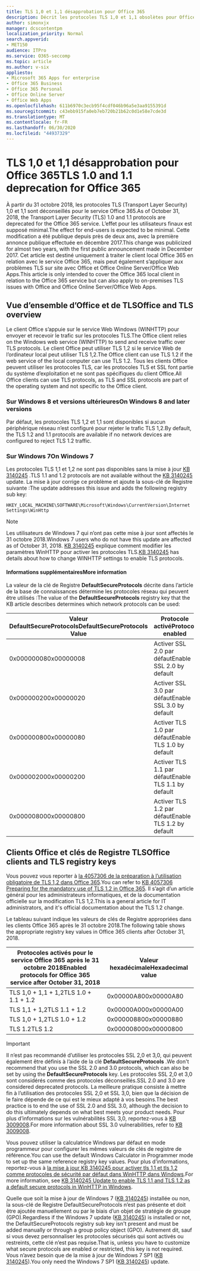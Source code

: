 ```yaml
---
title: TLS 1,0 et 1,1 désapprobation pour Office 365
description: Décrit les protocoles TLS 1,0 et 1,1 obsolètes pour Office 365.
author: simonxjx
manager: dcscontentpm
localization_priority: Normal
search.appverid:
- MET150
audience: ITPro
ms.service: O365-seccomp
ms.topic: article
ms.author: v-six
appliesto:
- Microsoft 365 Apps for enterprise
- Office 365 Business
- Office 365 Personal
- Office Online Server
- Office Web Apps
ms.openlocfilehash: 611b6970c3ecb95f4cdf046b96a5e3aa9155391d
ms.sourcegitcommit: c43ebb915fa0eb7eb720b21b62c0d1e58e7cde3d
ms.translationtype: MT
ms.contentlocale: fr-FR
ms.lasthandoff: 06/30/2020
ms.locfileid: "44937329"
---
```

# <a name="tls-10-and-11-deprecation-for-office-365"></a><span data-ttu-id="6d6ff-103">TLS 1,0 et 1,1 désapprobation pour Office 365</span><span class="sxs-lookup"><span data-stu-id="6d6ff-103">TLS 1.0 and 1.1 deprecation for Office 365</span></span>

<span data-ttu-id="6d6ff-104">À partir du 31 octobre 2018, les protocoles TLS (Transport Layer Security) 1,0 et 1,1 sont déconseillés pour le service Office 365.</span><span class="sxs-lookup"><span data-stu-id="6d6ff-104">As of October 31, 2018, the Transport Layer Security (TLS) 1.0 and 1.1 protocols are deprecated for the Office 365 service.</span></span> <span data-ttu-id="6d6ff-105">L’effet pour les utilisateurs finaux est supposé minimal.</span><span class="sxs-lookup"><span data-stu-id="6d6ff-105">The effect for end-users is expected to be minimal.</span></span> <span data-ttu-id="6d6ff-106">Cette modification a été publique depuis près de deux ans, avec la première annonce publique effectuée en décembre 2017.</span><span class="sxs-lookup"><span data-stu-id="6d6ff-106">This change was publicized for almost two years, with the first public announcement made in December 2017.</span></span> <span data-ttu-id="6d6ff-107">Cet article est destiné uniquement à traiter le client local Office 365 en relation avec le service Office 365, mais peut également s’appliquer aux problèmes TLS sur site avec Office et Office Online Server/Office Web Apps.</span><span class="sxs-lookup"><span data-stu-id="6d6ff-107">This article is only intended to cover the Office 365 local client in relation to the Office 365 service but can also apply to on-premises TLS issues with Office and Office Online Server/Office Web Apps.</span></span>

## <a name="office-and-tls-overview"></a><span data-ttu-id="6d6ff-108">Vue d’ensemble d’Office et de TLS</span><span class="sxs-lookup"><span data-stu-id="6d6ff-108">Office and TLS overview</span></span>

<span data-ttu-id="6d6ff-109">Le client Office s’appuie sur le service Web Windows (WINHTTP) pour envoyer et recevoir le trafic sur les protocoles TLS.</span><span class="sxs-lookup"><span data-stu-id="6d6ff-109">The Office client relies on the Windows web service (WINHTTP) to send and receive traffic over TLS protocols.</span></span> <span data-ttu-id="6d6ff-110">Le client Office peut utiliser TLS 1,2 si le service Web de l’ordinateur local peut utiliser TLS 1,2.</span><span class="sxs-lookup"><span data-stu-id="6d6ff-110">The Office client can use TLS 1.2 if the web service of the local computer can use TLS 1.2.</span></span> <span data-ttu-id="6d6ff-111">Tous les clients Office peuvent utiliser les protocoles TLS, car les protocoles TLS et SSL font partie du système d’exploitation et ne sont pas spécifiques du client Office.</span><span class="sxs-lookup"><span data-stu-id="6d6ff-111">All Office clients can use TLS protocols, as TLS and SSL protocols are part of the operating system and not specific to the Office client.</span></span>

### <a name="on-windows-8-and-later-versions"></a><span data-ttu-id="6d6ff-112">Sur Windows 8 et versions ultérieures</span><span class="sxs-lookup"><span data-stu-id="6d6ff-112">On Windows 8 and later versions</span></span>

<span data-ttu-id="6d6ff-113">Par défaut, les protocoles TLS 1,2 et 1,1 sont disponibles si aucun périphérique réseau n’est configuré pour rejeter le trafic TLS 1,2.</span><span class="sxs-lookup"><span data-stu-id="6d6ff-113">By default, the TLS 1.2 and 1.1 protocols are available if no network devices are configured to reject TLS 1.2 traffic.</span></span>

### <a name="on-windows-7"></a><span data-ttu-id="6d6ff-114">Sur Windows 7</span><span class="sxs-lookup"><span data-stu-id="6d6ff-114">On Windows 7</span></span>

<span data-ttu-id="6d6ff-115">Les protocoles TLS 1,1 et 1,2 ne sont pas disponibles sans la mise à jour [KB 3140245](https://support.microsoft.com/help/3140245) .</span><span class="sxs-lookup"><span data-stu-id="6d6ff-115">TLS 1.1 and 1.2 protocols are not available without the [KB 3140245](https://support.microsoft.com/help/3140245) update.</span></span> <span data-ttu-id="6d6ff-116">La mise à jour corrige ce problème et ajoute la sous-clé de Registre suivante :</span><span class="sxs-lookup"><span data-stu-id="6d6ff-116">The update addresses this issue and adds the following registry sub key:</span></span>

```console
HKEY_LOCAL_MACHINE\SOFTWARE\Microsoft\Windows\CurrentVersion\Internet Settings\WinHttp
```

> [!NOTE]
> <span data-ttu-id="6d6ff-117">Les utilisateurs de Windows 7 qui n’ont pas cette mise à jour sont affectés le 31 octobre 2018.</span><span class="sxs-lookup"><span data-stu-id="6d6ff-117">Windows 7 users who do not have this update are affected as of October 31, 2018.</span></span> <span data-ttu-id="6d6ff-118">[KB 3140245](https://support.microsoft.com/help/3140245) explique comment modifier les paramètres WinHTTP pour activer les protocoles TLS.</span><span class="sxs-lookup"><span data-stu-id="6d6ff-118">[KB 3140245](https://support.microsoft.com/help/3140245) has details about how to change WINHTTP settings to enable TLS protocols.</span></span>

#### <a name="more-information"></a><span data-ttu-id="6d6ff-119">Informations supplémentaires</span><span class="sxs-lookup"><span data-stu-id="6d6ff-119">More information</span></span>

<span data-ttu-id="6d6ff-120">La valeur de la clé de Registre **DefaultSecureProtocols** décrite dans l’article de la base de connaissances détermine les protocoles réseau qui peuvent être utilisés :</span><span class="sxs-lookup"><span data-stu-id="6d6ff-120">The value of the **DefaultSecureProtocols** registry key that the KB article describes determines which network protocols can be used:</span></span>

|<span data-ttu-id="6d6ff-121">Valeur DefaultSecureProtocols</span><span class="sxs-lookup"><span data-stu-id="6d6ff-121">DefaultSecureProtocols Value</span></span>|<span data-ttu-id="6d6ff-122">Protocole activé</span><span class="sxs-lookup"><span data-stu-id="6d6ff-122">Protocol enabled</span></span>|
|-|-|
|<span data-ttu-id="6d6ff-123">0x00000008</span><span class="sxs-lookup"><span data-stu-id="6d6ff-123">0x00000008</span></span>|<span data-ttu-id="6d6ff-124">Activer SSL 2.0 par défaut</span><span class="sxs-lookup"><span data-stu-id="6d6ff-124">Enable SSL 2.0 by default</span></span>|
|<span data-ttu-id="6d6ff-125">0x00000020</span><span class="sxs-lookup"><span data-stu-id="6d6ff-125">0x00000020</span></span>|<span data-ttu-id="6d6ff-126">Activer SSL 3.0 par défaut</span><span class="sxs-lookup"><span data-stu-id="6d6ff-126">Enable SSL 3.0 by default</span></span>|
|<span data-ttu-id="6d6ff-127">0x00000080</span><span class="sxs-lookup"><span data-stu-id="6d6ff-127">0x00000080</span></span>|<span data-ttu-id="6d6ff-128">Activer TLS 1.0 par défaut</span><span class="sxs-lookup"><span data-stu-id="6d6ff-128">Enable TLS 1.0 by default</span></span>|
|<span data-ttu-id="6d6ff-129">0x00000200</span><span class="sxs-lookup"><span data-stu-id="6d6ff-129">0x00000200</span></span>|<span data-ttu-id="6d6ff-130">Activer TLS 1.1 par défaut</span><span class="sxs-lookup"><span data-stu-id="6d6ff-130">Enable TLS 1.1 by default</span></span>|
|<span data-ttu-id="6d6ff-131">0x00000800</span><span class="sxs-lookup"><span data-stu-id="6d6ff-131">0x00000800</span></span>|<span data-ttu-id="6d6ff-132">Activer TLS 1.2 par défaut</span><span class="sxs-lookup"><span data-stu-id="6d6ff-132">Enable TLS 1.2 by default</span></span>|

## <a name="office-clients-and-tls-registry-keys"></a><span data-ttu-id="6d6ff-133">Clients Office et clés de Registre TLS</span><span class="sxs-lookup"><span data-stu-id="6d6ff-133">Office clients and TLS registry keys</span></span>

<span data-ttu-id="6d6ff-134">Vous pouvez vous reporter à [la 4057306 de la préparation à l’utilisation obligatoire de TLS 1,2 dans Office 365](https://support.microsoft.com/help/4057306).</span><span class="sxs-lookup"><span data-stu-id="6d6ff-134">You can refer to [KB 4057306 Preparing for the mandatory use of TLS 1.2 in Office 365](https://support.microsoft.com/help/4057306).</span></span> <span data-ttu-id="6d6ff-135">Il s’agit d’un article général pour les administrateurs informatiques, et de la documentation officielle sur la modification TLS 1,2.</span><span class="sxs-lookup"><span data-stu-id="6d6ff-135">This is a general article for IT administrators, and it's official documentation about the TLS 1.2 change.</span></span>

<span data-ttu-id="6d6ff-136">Le tableau suivant indique les valeurs de clés de Registre appropriées dans les clients Office 365 après le 31 octobre 2018.</span><span class="sxs-lookup"><span data-stu-id="6d6ff-136">The following table shows the appropriate registry key values in Office 365 clients after October 31, 2018.</span></span>

|<span data-ttu-id="6d6ff-137">Protocoles activés pour le service Office 365 après le 31 octobre 2018</span><span class="sxs-lookup"><span data-stu-id="6d6ff-137">Enabled protocols for Office 365 service after October 31, 2018</span></span>|<span data-ttu-id="6d6ff-138">Valeur hexadécimale</span><span class="sxs-lookup"><span data-stu-id="6d6ff-138">Hexadecimal value</span></span>|
|-|-|
|<span data-ttu-id="6d6ff-139">TLS 1,0 + 1,1 + 1,2</span><span class="sxs-lookup"><span data-stu-id="6d6ff-139">TLS 1.0 + 1.1 + 1.2</span></span>|<span data-ttu-id="6d6ff-140">0x00000A80</span><span class="sxs-lookup"><span data-stu-id="6d6ff-140">0x00000A80</span></span>|
|<span data-ttu-id="6d6ff-141">TLS 1,1 + 1,2</span><span class="sxs-lookup"><span data-stu-id="6d6ff-141">TLS 1.1 + 1.2</span></span>|<span data-ttu-id="6d6ff-142">0x00000A00</span><span class="sxs-lookup"><span data-stu-id="6d6ff-142">0x00000A00</span></span>|
|<span data-ttu-id="6d6ff-143">TLS 1,0 + 1,2</span><span class="sxs-lookup"><span data-stu-id="6d6ff-143">TLS 1.0 + 1.2</span></span>|<span data-ttu-id="6d6ff-144">0x00000880</span><span class="sxs-lookup"><span data-stu-id="6d6ff-144">0x00000880</span></span>|
|<span data-ttu-id="6d6ff-145">TLS 1.2</span><span class="sxs-lookup"><span data-stu-id="6d6ff-145">TLS 1.2</span></span>|<span data-ttu-id="6d6ff-146">0x00000800</span><span class="sxs-lookup"><span data-stu-id="6d6ff-146">0x00000800</span></span>|

> [!IMPORTANT]
> <span data-ttu-id="6d6ff-147">Il n’est pas recommandé d’utiliser les protocoles SSL 2,0 et 3,0, qui peuvent également être définis à l’aide de la clé **DefaultSecureProtocols** .</span><span class="sxs-lookup"><span data-stu-id="6d6ff-147">We don't recommend that you use the SSL 2.0 and 3.0 protocols, which can also be set by using the **DefaultSecureProtocols** key.</span></span> <span data-ttu-id="6d6ff-148">Les protocoles SSL 2,0 et 3,0 sont considérés comme des protocoles déconseillés.</span><span class="sxs-lookup"><span data-stu-id="6d6ff-148">SSL 2.0 and 3.0 are considered deprecated protocols.</span></span> <span data-ttu-id="6d6ff-149">La meilleure pratique consiste à mettre fin à l’utilisation des protocoles SSL 2,0 et SSL 3,0, bien que la décision de le faire dépende de ce qui est le mieux adapté à vos besoins.</span><span class="sxs-lookup"><span data-stu-id="6d6ff-149">The best practice is to end the use of SSL 2.0 and SSL 3.0, although the decision to do this ultimately depends on what best meets your product needs.</span></span> <span data-ttu-id="6d6ff-150">Pour plus d’informations sur les vulnérabilités SSL 3,0, reportez-vous à [KB 3009008](https://support.microsoft.com/help/3009008).</span><span class="sxs-lookup"><span data-stu-id="6d6ff-150">For more information about SSL 3.0 vulnerabilities, refer to [KB 3009008](https://support.microsoft.com/help/3009008).</span></span>

<span data-ttu-id="6d6ff-151">Vous pouvez utiliser la calculatrice Windows par défaut en mode programmeur pour configurer les mêmes valeurs de clés de registre de référence.</span><span class="sxs-lookup"><span data-stu-id="6d6ff-151">You can use the default Windows Calculator in Programmer mode to set up the same reference registry key values.</span></span> <span data-ttu-id="6d6ff-152">Pour plus d’informations, reportez-vous à [la mise à jour KB 3140245 pour activer tls 1,1 et tls 1,2 comme protocoles de sécurité par défaut dans WinHTTP dans Windows](https://support.microsoft.com/help/3140245).</span><span class="sxs-lookup"><span data-stu-id="6d6ff-152">For more information, see [KB 3140245 Update to enable TLS 1.1 and TLS 1.2 as a default secure protocols in WinHTTP in Windows](https://support.microsoft.com/help/3140245).</span></span>

<span data-ttu-id="6d6ff-153">Quelle que soit la mise à jour de Windows 7 ([KB 3140245](https://support.microsoft.com/help/3140245)) installée ou non, la sous-clé de Registre DefaultSecureProtocols n’est pas présente et doit être ajoutée manuellement ou par le biais d’un objet de stratégie de groupe (GPO).</span><span class="sxs-lookup"><span data-stu-id="6d6ff-153">Regardless if the Windows 7 update ([KB 3140245](https://support.microsoft.com/help/3140245)) is installed or not, the DefaultSecureProtocols registry sub key isn't present and must be added manually or through a group policy object (GPO).</span></span> <span data-ttu-id="6d6ff-154">Autrement dit, sauf si vous devez personnaliser les protocoles sécurisés qui sont activés ou restreints, cette clé n’est pas requise.</span><span class="sxs-lookup"><span data-stu-id="6d6ff-154">That is, unless you have to customize what secure protocols are enabled or restricted, this key is not required.</span></span> <span data-ttu-id="6d6ff-155">Vous n’avez besoin que de la mise à jour de Windows 7 SP1 ([KB 3140245](https://support.microsoft.com/help/3140245)).</span><span class="sxs-lookup"><span data-stu-id="6d6ff-155">You only need the Windows 7 SP1 ([KB 3140245](https://support.microsoft.com/help/3140245)) update.</span></span>
